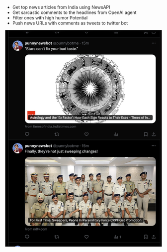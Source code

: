 * Get top news articles from India using NewsAPI 
* Get sarcastic comments to the headlines from OpenAI agent 
* Filter ones with high humor Potential 
* Push news URLs with comments as tweets to twitter bot 

![Twitter Bot Screenshot](botscreenshot.png)
